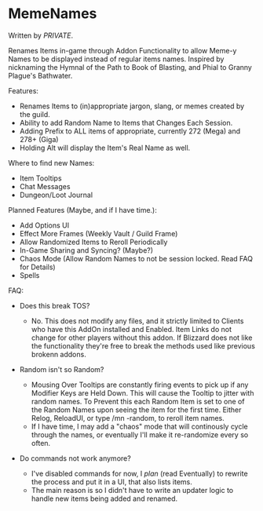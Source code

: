 # MemeNames 
Written by _PRIVATE_.

Renames Items in-game through Addon Functionality to allow Meme-y Names to be displayed instead of regular items names.
Inspired by nicknaming the Hymnal of the Path to Book of Blasting, and Phial to Granny Plague's Bathwater.

Features:
* Renames Items to (in)appropriate jargon, slang, or memes created by the <PRIVATE> guild.
* Ability to add Random Name to Items that Changes Each Session.
* Adding Prefix to ALL items of appropriate, currently 272 (Mega) and 278+ (Giga)
* Holding Alt will display the Item's Real Name as well.

Where to find new Names:
* Item Tooltips
* Chat Messages
* Dungeon/Loot Journal
	
Planned Features (Maybe, and if I have time.):
* Add Options UI
* Effect More Frames (Weekly Vault / Guild Frame)
* Allow Randomized Items to Reroll Periodically
* In-Game Sharing and Syncing? (Maybe?)
* Chaos Mode (Allow Random Names to not be session locked. Read FAQ for Details)
* Spells

FAQ:
* Does this break TOS?
  * No. This does not modify any files, and it strictly limited to Clients who have this AddOn installed and Enabled. Item Links do not change for other players without this addon. If Blizzard does not like the functionality they're free to break the methods used like previous brokenn addons.
	
* Random isn't so Random?
  * Mousing Over Tooltips are constantly firing events to pick up if any Modifier Keys are Held Down. This will cause the Tooltip to jitter with random names. To Prevent this each Random Item is set to one of the Random Names upon seeing the item for the first time. Either Relog, ReloadUI, or type /mn -random, to reroll item names.
  * If I have time, I may add a "chaos" mode that will continously cycle through the names, or eventually I'll make it re-randomize every so often.

* Do commands not work anymore?
  * I've disabled commands for now, I _plan_ (read Eventually) to rewrite the process and put it in a UI, that also lists items.
  * The main reason is so I didn't have to write an updater logic to handle new items being added and renamed.